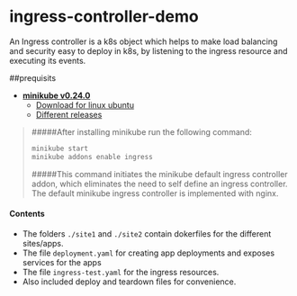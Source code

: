 # ingress-controller-demo
An Ingress controller is a k8s object which helps to make load
balancing and security easy to deploy in k8s, by listening to
the ingress resource and executing its events.  



##prequisits
* [**minikube v0.24.0**](https://kubernetes.io/docs/tasks/tools/install-minikube/)
   * [Download for linux ubuntu](https://storage.googleapis.com/minikube/releases/v0.24.0/minikube-linux-amd64)<br/>
   * [Different releases](https://github.com/kubernetes/minikube/releases/)

>#####After installing minikube run the following command:
>```bash
>minikube start
>minikube addons enable ingress
>``` 
> #####This command initiates the minikube default ingress controller addon, which eliminates the need to self define an ingress controller.<br/>The default minikube ingress controller is implemented with nginx.
  

#### Contents
* The folders `./site1` and `./site2` contain dokerfiles for the different sites/apps.
* The file `deployment.yaml` for creating app deployments and exposes services for the apps
* The file `ingress-test.yaml` for the ingress resources. 
* Also included deploy and teardown files for convenience. 
 

